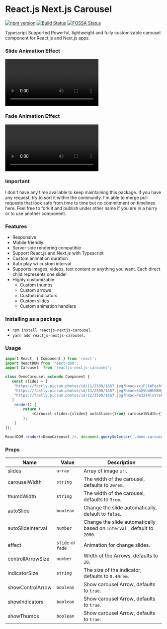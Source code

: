 # React.js Next.js Carousel

[![npm version](https://badge.fury.io/js/react-next-carousel.svg)](https://www.npmjs.com/package/reactjs-nextjs-carousel?activeTab=versionsl)
[![Build Status](https://travis-ci.org/leandrowd/react-next-carousel.svg?branch=master)](https://travis-ci.org/leandrowd/react-next-carousel)
[![FOSSA Status](https://app.fossa.io/api/projects/git%2Bgithub.com%2Fleandrowd%2Freact-responsive-carousel.svg?type=shield)](https://app.fossa.io/projects/git%2Bgithub.com%2Fleandrowd%2Freact-next-carousel?ref=badge_shield)

Typescript Supported Powerful, lightweight and fully customizable carousel component for React.js and Next.js apps.

### Slide Animation Effect

![GIF Animation](/slide.mp4)

### Fade Animation Effect

![GIF Animation](/fade.mp4)

### Important

I don't have any time available to keep maintaining this package. If you have any request, try to sort it within the community. I'm able to merge pull requests that look safe from time to time but no commitment on timelines here. Feel free to fork it and publish under other name if you are in a hurry or to use another component.

### Features

- Responsive
- Mobile friendly
- Server side rendering compatible
- Support React.js and Next.js with Typescript
- Custom animation duration
- Auto play w/ custom interval
- Supports images, videos, text content or anything you want. Each direct child represents one slide!
- Highly customizable:
  - Custom thumbs
  - Custom arrows
  - Custom indicators
  - Custom slides
  - Custom animation handlers

### Installing as a package

- `npm install reactjs-nextjs-carousel`.
- `yarn add reactjs-nextjs-carousel`.

### Usage

```javascript
import React, { Component } from 'react';
import ReactDOM from 'react-dom';
import Carousel  from 'reactjs-nextjs-carousel';

class DemoCarousel extends Component {
   const slides = [
    "https://fastly.picsum.photos/id/11/2500/1667.jpg?hmac=xxjFJtAPgshYkysU_aqx2sZir-kIOjNR9vx0te7GycQ",
    "https://fastly.picsum.photos/id/13/2500/1667.jpg?hmac=SoX9UoHhN8HyklRA4A3vcCWJMVtiBXUg0W4ljWTor7s",
    "https://fastly.picsum.photos/id/12/2500/1667.jpg?hmac=Pe3284luVre9ZqNzv1jMFpLihFI6lwq7TPgMSsNXw2w",
   ]
    render() {
        return (
            <Carousel slides={slides} autoSlide={true} carouselWidth={"30rem"} effect="fade" autoSlideInterval={3000}/>
        );
    }
});

ReactDOM.render(<DemoCarousel />, document.querySelector('.demo-carousel'));

```

### Props

| Name              | Value             | Description                                                             |
| ----------------- | ----------------- | ----------------------------------------------------------------------- |
| slides            | `array`           | Array of image url.                                                     |
| carouselWidth     | `string`          | The width of the carousel, defaults to `20rem`.                         |
| thumbWidth        | `string`          | The width of the carousel, defaults to `3rem`.                          |
| autoSlide         | `boolean`         | Change the slide automatically, default to `false`.                     |
| autoSlideInterval | `number`          | Change the slide automatically based on `interval` , default to `2000`. |
| effect            | `slide` or `fade` | Animation for change slides.                                            |
| controllArrowSize | `number`          | Width of the Arrows, defaults to `20`.                                  |
| indicatorSize     | `string`          | The size of the indicator, defaults to `0.40rem`.                       |
| showControlArrow  | `boolean`         | Show carousel Arrow, defaults to `true`.                                |
| showIndicators    | `boolean`         | Show carousel Arrow, defaults to `true`.                                |
| showThumbs        | `boolean`         | Show carousel Arrow, defaults to `true`.                                |
